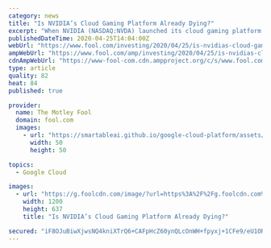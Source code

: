 ```yaml
---
category: news
title: "Is NVIDIA’s Cloud Gaming Platform Already Dying?"
excerpt: "When NVIDIA (NASDAQ:NVDA) launched its cloud gaming platform GeForce Now in February, it seemed poised to disrupt the nascent market. Unlike Alphabet's (NASDAQ:GOOG) (NASDAQ:GOOGL) Google Stadia, which required gamers to repurchase games they already owned, GeForce Now allowed gamers to stream those owned games without an additional purchase."
publishedDateTime: 2020-04-25T14:04:00Z
webUrl: "https://www.fool.com/investing/2020/04/25/is-nvidias-cloud-gaming-platform-already-dying.aspx"
ampWebUrl: "https://www.fool.com/amp/investing/2020/04/25/is-nvidias-cloud-gaming-platform-already-dying.aspx"
cdnAmpWebUrl: "https://www-fool-com.cdn.ampproject.org/c/s/www.fool.com/amp/investing/2020/04/25/is-nvidias-cloud-gaming-platform-already-dying.aspx"
type: article
quality: 82
heat: 84
published: true

provider:
  name: The Motley Fool
  domain: fool.com
  images:
    - url: "https://smartableai.github.io/google-cloud-platform/assets/images/organizations/fool.com-50x50.jpg"
      width: 50
      height: 50

topics:
  - Google Cloud

images:
  - url: "https://g.foolcdn.com/image/?url=https%3A%2F%2Fg.foolcdn.com%2Feditorial%2Fimages%2F569248%2Fgeforce-now-key-visual-1280x680.jpg&w=1200&op=resize"
    width: 1200
    height: 637
    title: "Is NVIDIA’s Cloud Gaming Platform Already Dying?"

secured: "iF8OJuBiwXjwsNQ4kniXTrQ6+CAFpHcZ60ynQLcOnWH+fpyxj+1CFe9/eU1ORdgcs3NLnTdkgNX4G53qlcaX0asX0cTHn9fn7aylzQSOkOCstHC5qu1DmeRLcHHZ4z/Vh1zHNfVEJjUvYxRUccBC76mi4abxL0gR5+iMfuZtwDaEBXYsia19m6CPXjMob/bOXF3IFosoSqbvwmwsQ1s/kuAivWSftVs+woWpb5Ph9Nw1AqSFP/oF8pwiSgg83eQtnNIhSbgXGa4L2NetGojIG4FUC7+vFGxTjYBrlWHJYi44awg5+TtwTLIZSS5mYkAhI3gAxFUnDZM5BEkWAOGnfz0BpRRN05zK9wmhwF3pqeWoTj+G7U4KaZSW0k96MUM3T32l7ZXkc7zdyg0hEzMoDJBiBuGCHKz9xhgKNt4S3KNLVqE3WzWvNIRErlXfD5wBV+9ZinaMvDerRlSEVkMgQVa6L29onRL8aa8o4uhDqnw=;isuWupg2R4ETkmo6vA/qqw=="
---
```


